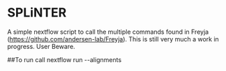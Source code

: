 # SPLiNTER
A simple nextflow script to call the multiple commands found in Freyja (https://github.com/andersen-lab/Freyja). This is still very much a work in progress. User Beware. 


##To run
call nextflow run --alignments <path to bamfiles> 
